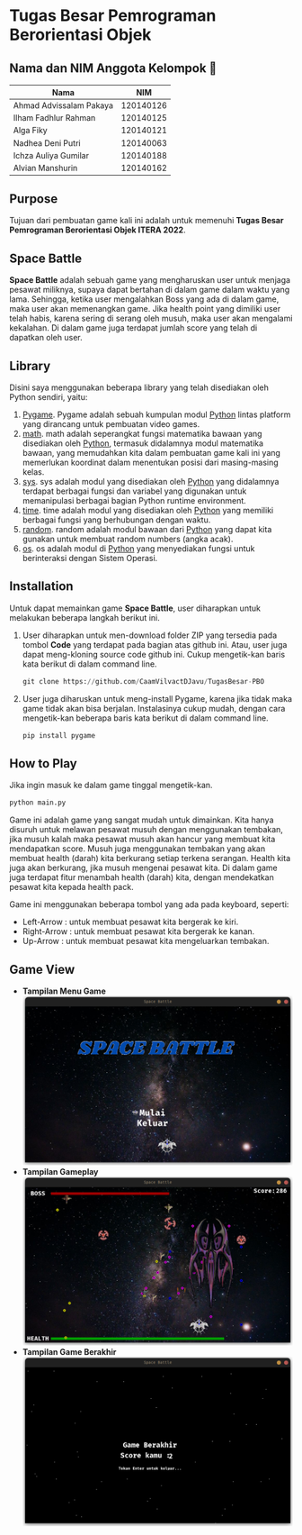 # Tugas Besar Pemrograman Berorientasi Objek

## Nama dan NIM Anggota Kelompok 👯

| Nama                          | NIM       |
| ----------------------------- | --------- |
| Ahmad Advissalam Pakaya       | 120140126 |
| Ilham Fadhlur Rahman          | 120140125 |
| Alga Fiky                     | 120140121 |
| Nadhea Deni Putri             | 120140063 |
| Ichza Auliya Gumilar          | 120140188 |
| Alvian Manshurin              | 120140162 |

## Purpose
Tujuan dari pembuatan game kali ini adalah untuk memenuhi **Tugas Besar Pemrograman Berorientasi Objek ITERA 2022**.

## Space Battle
**Space Battle** adalah sebuah game yang mengharuskan user untuk menjaga pesawat miliknya, supaya dapat bertahan di dalam game dalam waktu yang lama. Sehingga, ketika user mengalahkan Boss yang ada di dalam game, maka user akan memenangkan game. Jika health point yang dimiliki user telah habis, karena sering di serang oleh musuh, maka user akan mengalami kekalahan. Di dalam game juga terdapat jumlah score yang telah di dapatkan oleh user.

## Library
Disini saya menggunakan beberapa library yang telah disediakan oleh Python sendiri, yaitu:

1.  [Pygame](https://www.pygame.org/news). Pygame adalah sebuah kumpulan modul [Python](https://www.python.org/) lintas platform yang dirancang untuk pembuatan video games.
2.  [math](https://docs.python.org/3/library/math.html). math adalah seperangkat fungsi matematika bawaan yang disediakan oleh [Python](https://www.python.org/), termasuk didalamnya modul matematika bawaan, yang memudahkan kita dalam pembuatan game kali ini yang memerlukan koordinat dalam menentukan posisi dari masing-masing kelas.
3.  [sys](https://docs.python.org/3/library/sys.html). sys adalah modul yang disediakan oleh [Python](https://www.python.org/) yang didalamnya terdapat berbagai fungsi dan variabel yang digunakan untuk memanipulasi berbagai bagian Python runtime environment.
4.  [time](https://docs.python.org/3/library/time.html). time adalah modul yang disediakan oleh [Python](https://www.python.org/) yang memiliki berbagai fungsi yang berhubungan dengan waktu.
5.  [random](https://docs.python.org/3/library/random.html). random adalah modul bawaan dari [Python](https://www.python.org/) yang dapat kita gunakan untuk membuat random numbers (angka acak).
6.  [os](https://docs.python.org/3/library/os.html). os adalah modul di [Python](https://www.python.org/) yang menyediakan fungsi untuk berinteraksi dengan Sistem Operasi. 

## Installation
Untuk dapat memainkan game **Space Battle**, user diharapkan untuk melakukan beberapa langkah berikut ini.

1. User diharapkan untuk men-download folder ZIP yang tersedia pada tombol **Code** yang terdapat pada bagian atas github ini. Atau, user juga dapat meng-kloning source code github ini. Cukup mengetik-kan baris kata berikut di dalam command line.
   ```Python
   git clone https://github.com/CaamVilvactDJavu/TugasBesar-PBO
   ```
2. User juga diharuskan untuk meng-install Pygame, karena jika tidak maka game tidak akan bisa berjalan. Instalasinya cukup mudah, dengan cara mengetik-kan beberapa baris kata berikut di dalam command line.
    ```Python
    pip install pygame
   ```

## How to Play
Jika ingin masuk ke dalam game tinggal mengetik-kan.
   ```Python
   python main.py
   ```
Game ini adalah game yang sangat mudah untuk dimainkan. Kita hanya disuruh untuk melawan pesawat musuh dengan menggunakan tembakan, jika musuh kalah maka pesawat musuh akan hancur yang membuat kita mendapatkan score. Musuh juga menggunakan tembakan yang akan membuat health (darah) kita berkurang setiap terkena serangan. Health kita juga akan berkurang, jika musuh mengenai pesawat kita. Di dalam game juga terdapat fitur menambah health (darah) kita, dengan mendekatkan pesawat kita kepada health pack. 

Game ini menggunakan beberapa tombol yang ada pada keyboard, seperti:

- Left-Arrow : untuk membuat pesawat kita bergerak ke kiri.
- Right-Arrow : untuk membuat pesawat kita bergerak ke kanan.
- Up-Arrow : untuk membuat pesawat kita mengeluarkan tembakan.
  
## Game View
- **Tampilan Menu Game**
  ![alt tex](assets/images/TampilanMenu.png)
- **Tampilan Gameplay**
  ![alt tex](assets/images/TampilanGameplay.png)
- **Tampilan Game Berakhir**
  ![alt tex](assets/images/TampilanGameBerakhir.png)

